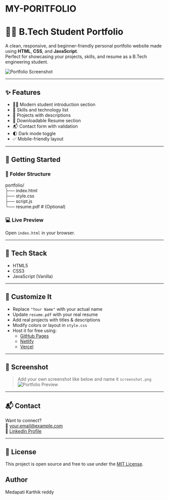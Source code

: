 # MY-PORITFOLIO
# 👨‍💻 B.Tech Student Portfolio

A clean, responsive, and beginner-friendly personal portfolio website made using **HTML**, **CSS**, and **JavaScript**.  
Perfect for showcasing your projects, skills, and resume as a B.Tech engineering student.

![Portfolio Screenshot](portifolio.png)

---

## ✨ Features

- 🧑‍🎓 Modern student introduction section
- 🧠 Skills and technology list
- 📁 Projects with descriptions
- 📄 Downloadable Resume section
- 📬 Contact form with validation
- 🌓 Dark mode toggle
- ✅ Mobile-friendly layout

---

## 🚀 Getting Started

### 📂 Folder Structure
portfolio/
<br>
├── index.html
<br>
├── style.css
<br>
├── script.js
<br>
└── resume.pdf # (Optional)



### 💻 Live Preview

Open `index.html` in your browser.

---

## 🔧 Tech Stack

- HTML5
- CSS3
- JavaScript (Vanilla)

---

## 📝 Customize It

- Replace `"Your Name"` with your actual name
- Update `resume.pdf` with your real resume
- Add real projects with titles & descriptions
- Modify colors or layout in `style.css`
- Host it for free using:
  - [GitHub Pages](https://pages.github.com/)
  - [Netlify](https://netlify.com/)
  - [Vercel](https://vercel.com/)

---

## 📸 Screenshot

> Add your own screenshot like below and name it `screenshot.png`  
> ![Portfolio Preview](screenshot.png)

---

## 📬 Contact

Want to connect?  
📧 your.email@example.com  
🔗 [LinkedIn Profile](https://linkedin.com/in/yourusername)

---

## 📄 License

This project is open source and free to use under the [MIT License](LICENSE).

## Author
Medapati Karthik reddy
